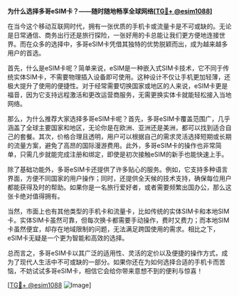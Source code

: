**为什么选择多哥eSIM卡？——随时随地畅享全球网络[[TG💪+ @esim1088](https://t.me/s/esim1088)]**

在当今这个移动互联网时代，拥有一张优质的手机卡或流量卡是不可或缺的。无论是日常通信、商务出行还是旅行探险，一张好用的卡总能让我们更方便地连接世界。而在众多的选择中，多哥eSIM卡凭借其独特的优势脱颖而出，成为越来越多用户的首选。

首先，什么是eSIM卡呢？简单来说，eSIM是一种嵌入式SIM卡技术，它不同于传统实体SIM卡，不需要物理插入设备即可使用。这种设计不仅让手机更加轻薄，还极大提升了使用的便捷性。对于经常需要切换国家或地区的人来说，eSIM卡更是福音，因为它支持远程激活和更改运营商服务，无需更换实体卡就能轻松接入当地网络。

那么，为什么推荐大家选择多哥eSIM卡呢？首先，多哥eSIM卡覆盖范围广，几乎涵盖了全球主要国家和地区，无论你是在欧洲、亚洲还是美洲，都可以找到适合自己的套餐。其次，价格合理且透明，用户可以根据自己的需求灵活选择短期或长期的流量方案，避免了高昂的国际漫游费用。此外，多哥eSIM卡的操作也非常简单，只需几步就能完成注册和绑定，即使是初次接触eSIM的新手也能快速上手。

除了基础功能外，多哥eSIM卡还提供了许多贴心的服务。例如，它支持多种语言界面，方便不同国家的用户操作；同时，还提供全天候的技术支持，确保每位用户都能获得及时的帮助。如果你是一名旅行爱好者，或者需要频繁出国办公，那么这张卡绝对值得拥有。

当然，市面上也有其他类型的手机卡和流量卡，比如传统的实体SIM卡和本地SIM卡。实体SIM卡虽然可靠，但每次换卡都需要手动操作，费时又费力；而本地SIM卡虽然便宜，却存在地域限制的问题，无法满足跨国使用的需求。相比之下，eSIM卡无疑是一个更为智能和高效的选择。

总而言之，多哥eSIM卡以其广泛的适用性、灵活的定价以及便捷的操作方式，成为了现代人生活中不可或缺的一部分。如果你还在为如何选择合适的手机卡而苦恼，不妨试试多哥eSIM卡，相信它会给你带来意想不到的便利与惊喜！

[[TG💪+ @esim1088](https://t.me/s/esim1088) ![Image](https://i.postimg.cc/4NQfJmqS/Snipaste-2025-05-13-00-14-12.png)]